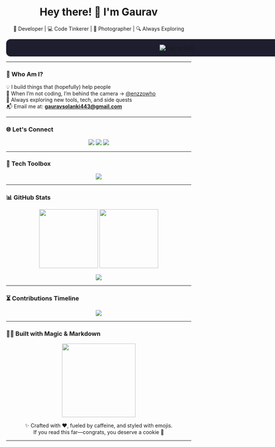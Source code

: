 <h1 align="center">Hey there! 👋 I'm Gaurav</h1>


<p align="center">🚀 Developer | 💻 Code Tinkerer | 📸 Photographer | 🔍 Always Exploring</p>

<p align="center" style="background-color:#1e1e2f; padding: 15px; border-radius: 12px; width: 900px; margin: auto;">
  <img
    src="https://readme-typing-svg.demolab.com?font=Fira+Code&weight=700&size=28&pause=1500&color=ffffff&background=1e1e2f&center=true&vCenter=true&width=900&lines=I+code%2C+debug%2C+and+sometimes+Google+error+messages+%F0%9F%92%BB;Building+things+that+make+life+easier+%F0%9F%92%AA."
    alt="Typing SVG" />
</p>



---

### 🧠 Who Am I?

💡 I build things that (hopefully) help people   
📸 When I’m not coding, I’m behind the camera → [@enzzowho](https://instagram.com/enzzowho)  
🌱 Always exploring new tools, tech, and side quests  
📬 Email me at: **gauravsolanki443@gmail.com**


---

### 🌐 Let's Connect

<p align="center">
  <a href="https://linkedin.com/in/gaurav-solanki-07a5a6321"><img src="https://img.shields.io/badge/LinkedIn-blue?style=for-the-badge&logo=linkedin" /></a>
  <a href="https://instagram.com/gauravslnk"><img src="https://img.shields.io/badge/Instagram-purple?style=for-the-badge&logo=instagram" /></a>
  <a href="https://twitter.com/gauravslnk"><img src="https://img.shields.io/badge/Twitter-black?style=for-the-badge&logo=twitter" /></a>
</p>

---

### 🧰 Tech Toolbox

<p align="center">
  <img src="https://skillicons.dev/icons?i=c,cpp,html,css,js,mysql,php,git" />
</p>

---

### 📊 GitHub Stats

<p align="center">
  <img src="https://github-readme-stats.vercel.app/api?username=gauravslnk&show_icons=true&theme=tokyonight&hide_border=true&hide=stars" height="160" />
  <img src="https://github-readme-stats.vercel.app/api/top-langs/?username=gauravslnk&layout=compact&theme=tokyonight&hide_border=true" height="160" />
</p>

<p align="center">
  <img src="https://github-readme-streak-stats.herokuapp.com/?user=gauravslnk&theme=tokyonight&hide_border=true" />
</p>

---

### ⏳ Contributions Timeline

<p align="center">
  <img src="https://github-profile-summary-cards.vercel.app/api/cards/profile-details?username=gauravslnk&theme=tokyonight" />
</p>

---

### 🧙‍♂️ Built with Magic & Markdown

<p align="center">
  <img src="https://media.giphy.com/media/L8K62iTDkzGX6/giphy.gif" width="200"/>
</p>

<p align="center">
✨ Crafted with ❤️, fueled by caffeine, and styled with emojis.  
<br>
If you read this far—congrats, you deserve a cookie 🍪
</p>

---

